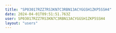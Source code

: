 ```yaml
---
title: "SP03017RZZ7RS3KN7C3RBN13ACYGGSH1ZKP5SSH4"
date: 2024-04-01T09:51:51.763Z
user: SP03017RZZ7RS3KN7C3RBN13ACYGGSH1ZKP5SSH4
layout: "users"
---
```

    